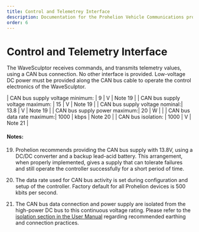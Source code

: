 ```yaml
---
title: Control and Telemetrey Interface
description: Documentation for the Prohelion Vehicle Communications protocol
order: 6
---
```


# Control and Telemetry Interface

The WaveSculptor receives commands, and transmits telemetry values, using a CAN bus connection.  No other interface is provided.  Low-voltage DC power must be provided along the CAN bus cable to operate the control electronics of the WaveSculptor.

| CAN bus supply voltage minimum: | 9 | V | Note 19 |
| CAN bus supply voltage maximum: | 15 | V | Note 19 |
| CAN bus supply voltage nominal:| 13.8 | V | Note 19 |
| CAN bus supply power maximum:| 20 | W |  |
| CAN bus data rate maximum:| 1000 | kbps | Note 20 |
| CAN bus isolation: | 1000 | V | Note 21 |

#### Notes:

19) Prohelion recommends providing the CAN bus supply with 13.8V, using a DC/DC converter and a backup lead-acid battery.  This arrangement, when properly implemented, gives a supply that can tolerate failures and still operate the controller successfully for a short period of time.

20) The data rate used for CAN bus activity is set during configuration and setup of the controller.  Factory default for all Prohelion devices is 500 kbits per second.

21) The CAN bus data connection and power supply are isolated from the high-power DC bus to this continuous voltage rating.  Please refer to the [isolation section in the User Manual](http://localhost:4000/WaveSculptor_Motor_Controllers/WaveSculptor200_User_Manual/High_Power_Connections.md) regarding recommended earthing and connection practices.
